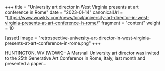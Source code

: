 +++
title = "University art director in West Virginia presents at art conference in Rome"
date = "2023-01-14"
canonicalUrl = "https://www.wowktv.com/news/local/university-art-director-in-west-virginia-presents-at-art-conference-in-rome/"
fragment = "content"
weight = 10

[asset]
    image = "retrospective-university-art-director-in-west-virginia-presents-at-art-conference-in-rome.png"
+++

HUNTINGTON, WV (WOWK)– A Marshall University art director was invited to 
the 25th Generative Art Conference in Rome, Italy, last month and presented 
a paper...
